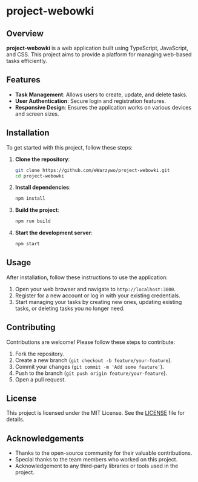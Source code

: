 # project-webowki

## Overview
**project-webowki** is a web application built using TypeScript, JavaScript, and CSS. This project aims to provide a platform for managing web-based tasks efficiently.

## Features
- **Task Management**: Allows users to create, update, and delete tasks.
- **User Authentication**: Secure login and registration features.
- **Responsive Design**: Ensures the application works on various devices and screen sizes.

## Installation
To get started with this project, follow these steps:

1. **Clone the repository**:
    ```bash
    git clone https://github.com/eWarzywo/project-webowki.git
    cd project-webowki
    ```

2. **Install dependencies**:
    ```bash
    npm install
    ```

3. **Build the project**:
    ```bash
    npm run build
    ```

4. **Start the development server**:
    ```bash
    npm start
    ```

## Usage
After installation, follow these instructions to use the application:

1. Open your web browser and navigate to `http://localhost:3000`.
2. Register for a new account or log in with your existing credentials.
3. Start managing your tasks by creating new ones, updating existing tasks, or deleting tasks you no longer need.

## Contributing
Contributions are welcome! Please follow these steps to contribute:

1. Fork the repository.
2. Create a new branch (`git checkout -b feature/your-feature`).
3. Commit your changes (`git commit -m 'Add some feature'`).
4. Push to the branch (`git push origin feature/your-feature`).
5. Open a pull request.

## License
This project is licensed under the MIT License. See the [LICENSE](LICENSE) file for details.

## Acknowledgements
- Thanks to the open-source community for their valuable contributions.
- Special thanks to the team members who worked on this project.
- Acknowledgement to any third-party libraries or tools used in the project.
